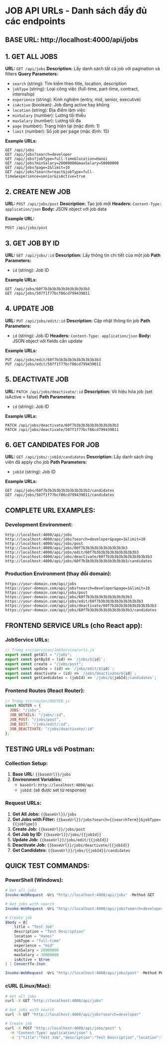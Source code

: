 # JOB API URLs - Danh sách đầy đủ các endpoints

## BASE URL: http://localhost:4000/api/jobs

## 1. GET ALL JOBS
**URL:** `GET /api/jobs`
**Description:** Lấy danh sách tất cả job với pagination và filters
**Query Parameters:**
- `search` (string): Tìm kiếm theo title, location, description
- `jobType` (string): Loại công việc (full-time, part-time, contract, internship)
- `experience` (string): Kinh nghiệm (entry, mid, senior, executive)
- `isActive` (boolean): Job đang active hay không
- `location` (string): Địa điểm làm việc
- `minSalary` (number): Lương tối thiểu
- `maxSalary` (number): Lương tối đa
- `page` (number): Trang hiện tại (mặc định: 1)
- `limit` (number): Số job per page (mặc định: 15)

**Example URLs:**
```
GET /api/jobs
GET /api/jobs?search=developer
GET /api/jobs?jobType=full-time&location=Hanoi
GET /api/jobs?minSalary=20000000&maxSalary=50000000
GET /api/jobs?page=2&limit=10
GET /api/jobs?search=react&jobType=full-time&experience=senior&isActive=true
```

## 2. CREATE NEW JOB
**URL:** `POST /api/jobs/post`
**Description:** Tạo job mới
**Headers:** `Content-Type: application/json`
**Body:** JSON object với job data

**Example URL:**
```
POST /api/jobs/post
```

## 3. GET JOB BY ID
**URL:** `GET /api/jobs/:id`
**Description:** Lấy thông tin chi tiết của một job
**Path Parameters:**
- `id` (string): Job ID

**Example URLs:**
```
GET /api/jobs/60f7b3b3b3b3b3b3b3b3b3b3
GET /api/jobs/507f1f77bcf86cd799439011
```

## 4. UPDATE JOB
**URL:** `PUT /api/jobs/edit/:id`
**Description:** Cập nhật thông tin job
**Path Parameters:**
- `id` (string): Job ID
**Headers:** `Content-Type: application/json`
**Body:** JSON object với fields cần update

**Example URLs:**
```
PUT /api/jobs/edit/60f7b3b3b3b3b3b3b3b3b3b3
PUT /api/jobs/edit/507f1f77bcf86cd799439011
```

## 5. DEACTIVATE JOB
**URL:** `PATCH /api/jobs/deactivate/:id`
**Description:** Vô hiệu hóa job (set isActive = false)
**Path Parameters:**
- `id` (string): Job ID

**Example URLs:**
```
PATCH /api/jobs/deactivate/60f7b3b3b3b3b3b3b3b3b3b3
PATCH /api/jobs/deactivate/507f1f77bcf86cd799439011
```

## 6. GET CANDIDATES FOR JOB
**URL:** `GET /api/jobs/:jobId/candidates`
**Description:** Lấy danh sách ứng viên đã apply cho job
**Path Parameters:**
- `jobId` (string): Job ID

**Example URLs:**
```
GET /api/jobs/60f7b3b3b3b3b3b3b3b3b3b3/candidates
GET /api/jobs/507f1f77bcf86cd799439011/candidates
```

## COMPLETE URL EXAMPLES:

### Development Environment:
```
http://localhost:4000/api/jobs
http://localhost:4000/api/jobs?search=developer&page=1&limit=10
http://localhost:4000/api/jobs/post
http://localhost:4000/api/jobs/60f7b3b3b3b3b3b3b3b3b3b3
http://localhost:4000/api/jobs/edit/60f7b3b3b3b3b3b3b3b3b3b3
http://localhost:4000/api/jobs/deactivate/60f7b3b3b3b3b3b3b3b3b3b3
http://localhost:4000/api/jobs/60f7b3b3b3b3b3b3b3b3b3b3/candidates
```

### Production Environment (thay đổi domain):
```
https://your-domain.com/api/jobs
https://your-domain.com/api/jobs?search=developer&page=1&limit=10
https://your-domain.com/api/jobs/post
https://your-domain.com/api/jobs/60f7b3b3b3b3b3b3b3b3b3b3
https://your-domain.com/api/jobs/edit/60f7b3b3b3b3b3b3b3b3b3b3
https://your-domain.com/api/jobs/deactivate/60f7b3b3b3b3b3b3b3b3b3b3
https://your-domain.com/api/jobs/60f7b3b3b3b3b3b3b3b3b3b3/candidates
```

## FRONTEND SERVICE URLs (cho React app):

### JobService URLs:
```javascript
// Trong src/services/JobService/urls.js
export const getAll = "/jobs";
export const getById = (id) => `/jobs/${id}`;
export const create = "/jobs/post";
export const update = (id) => `/jobs/edit/${id}`;
export const deactivate = (id) => `/jobs/deactivate/${id}`;
export const getCandidates = (jobId) => `/jobs/${jobId}/candidates`;
```

### Frontend Routes (React Router):
```javascript
// Trong src/router/ROUTER.js
const ROUTER = {
  JOBS: "/jobs",
  JOB_DETAILS: "/jobs/:id",
  JOB_POST: "/jobs/post",
  JOB_EDIT: "/jobs/edit/:id",
  JOB_DEACTIVATE: "/jobs/deactivate/:id"
};
```

## TESTING URLs với Postman:

### Collection Setup:
1. **Base URL:** `{{baseUrl}}/jobs`
2. **Environment Variables:**
   - `baseUrl`: `http://localhost:4000/api`
   - `jobId`: (sẽ được set từ response)

### Request URLs:
1. **Get All Jobs:** `{{baseUrl}}/jobs`
2. **Get Jobs with Filter:** `{{baseUrl}}/jobs?search={{searchTerm}}&jobType={{jobType}}`
3. **Create Job:** `{{baseUrl}}/jobs/post`
4. **Get Job by ID:** `{{baseUrl}}/jobs/{{jobId}}`
5. **Update Job:** `{{baseUrl}}/jobs/edit/{{jobId}}`
6. **Deactivate Job:** `{{baseUrl}}/jobs/deactivate/{{jobId}}`
7. **Get Candidates:** `{{baseUrl}}/jobs/{{jobId}}/candidates`

## QUICK TEST COMMANDS:

### PowerShell (Windows):
```powershell
# Get all jobs
Invoke-WebRequest -Uri "http://localhost:4000/api/jobs" -Method GET

# Get jobs with search
Invoke-WebRequest -Uri "http://localhost:4000/api/jobs?search=developer" -Method GET

# Create job
$body = @{
    title = "Test Job"
    description = "Test Description"
    location = "Hanoi"
    jobType = "full-time"
    experience = "mid"
    minSalary = 20000000
    maxSalary = 30000000
    isActive = $true
} | ConvertTo-Json

Invoke-WebRequest -Uri "http://localhost:4000/api/jobs/post" -Method POST -ContentType "application/json" -Body $body
```

### cURL (Linux/Mac):
```bash
# Get all jobs
curl -X GET "http://localhost:4000/api/jobs"

# Get jobs with search
curl -X GET "http://localhost:4000/api/jobs?search=developer"

# Create job
curl -X POST "http://localhost:4000/api/jobs/post" \
  -H "Content-Type: application/json" \
  -d '{"title":"Test Job","description":"Test Description","location":"Hanoi","jobType":"full-time","experience":"mid","minSalary":20000000,"maxSalary":30000000,"isActive":true}'
```
